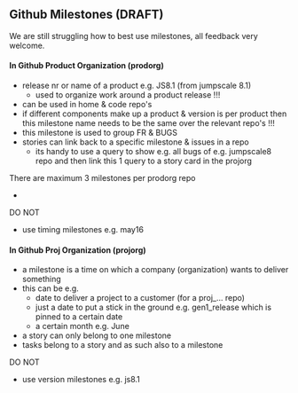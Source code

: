 ## Github Milestones (DRAFT)

We are still struggling how to best use milestones, all feedback very welcome.

#### In Github Product Organization (prodorg)

- release nr or name of a product e.g. JS8.1  (from jumpscale 8.1)
  - used to organize work around a product release !!! 
- can be used in home & code repo's
- if different components make up a product & version is per product then this milestone name needs to be the same over the relevant repo's !!!
- this milestone is used to group FR & BUGS
- stories can link back to a specific milestone & issues in a repo
  - its handy to use a query to show e.g. all bugs of e.g. jumpscale8 repo and then link this 1 query to a story card in the projorg

There are maximum 3 milestones per prodorg repo

- 

DO NOT
- use timing milestones e.g. may16

#### In Github Proj Organization (projorg)

- a milestone is a time on which a company (organization) wants to deliver something 
- this can be e.g.
  - date to deliver a project to a customer (for a proj_... repo)
  - just a date to put a stick in the ground e.g. gen1_release which is pinned to a certain date
  - a certain month e.g. June
- a story can only belong to one milestone
- tasks belong to a story and as such also to a milestone

DO NOT
- use version milestones e.g. js8.1


